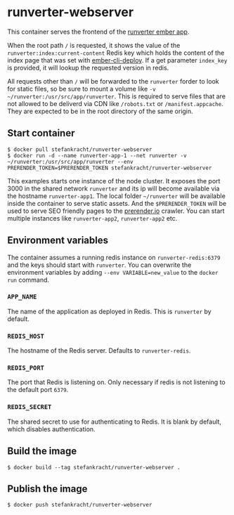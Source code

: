 # runverter-webserver

This container serves the frontend of the [runverter ember app](https://github.com/krachtstefan/runverter).

When the root path `/` is requested, it shows the value of the `runverter:index:current-content` Redis key which holds the content of the index page that was set with [ember-cli-deploy](https://github.com/ember-cli/ember-cli-deploy). If a get parameter `index_key` is provided, it will lookup the requested version in redis.

All requests other than `/` will be forwarded to the `runverter` forder to look for static files, so be sure to mount a volume like `-v ~/runverter:/usr/src/app/runverter`. This is required to serve files that are not allowed to be deliverd via CDN like `/robots.txt` or `/manifest.appcache`. They are expected to be in the root directory of the same origin.

## Start container

```shell
$ docker pull stefankracht/runverter-webserver
$ docker run -d --name runverter-app-1 --net runverter -v ~/runverter:/usr/src/app/runverter --env PRERENDER_TOKEN=$PRERENDER_TOKEN stefankracht/runverter-webserver
```

This examples starts one instance of the node cluster. It exposes the port 3000 in the shared network `runverter` and its ip will become available via the hostname `runverter-app1`. The local folder `~/runverter` will be available inside the container to serve static assets. And the `$PRERENDER_TOKEN` will be used to serve SEO friendly pages to the [prerender.io](https://prerender.io) crawler. You can start multiple instances like `runverter-app2`, `runverter-app2` etc.

## Environment variables

The container assumes a running redis instance on `runverter-redis:6379` and the keys should start with `runverter`. You can overwrite the environment variables by adding `--env VARIABLE=new_value` to the `docker run` command.

### `APP_NAME`

The name of the application as deployed in Redis. This is `runverter` by default.

### `REDIS_HOST`

The hostname of the Redis server. Defaults to `runverter-redis`.

### `REDIS_PORT`

The port that Redis is listening on. Only necessary if redis is not listening to the default port `6379`.

### `REDIS_SECRET`

The shared secret to use for authenticating to Redis. It is blank by default,
which disables authentication.

## Build the image

```shell
$ docker build --tag stefankracht/runverter-webserver .
```

## Publish the image

```shell
$ docker push stefankracht/runverter-webserver
```
